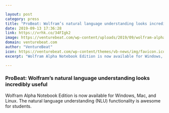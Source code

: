 ```yaml
---

layout: post
category: press
title: "ProBeat: Wolfram’s natural language understanding looks incredibly useful"
date: 2019-09-13 17:36:28
link: https://vrhk.co/34FIgk2
image: https://venturebeat.com/wp-content/uploads/2019/09/wolfram-alpha.png?w=1200&strip=all
domain: venturebeat.com
author: "VentureBeat"
icon: https://venturebeat.com/wp-content/themes/vb-news/img/favicon.ico
excerpt: "Wolfram Alpha Notebook Edition is now available for Windows, Mac, and Linux. The natural language understanding (NLU) functionality is awesome for students."

---
```


### ProBeat: Wolfram’s natural language understanding looks incredibly useful

Wolfram Alpha Notebook Edition is now available for Windows, Mac, and Linux. The natural language understanding (NLU) functionality is awesome for students.